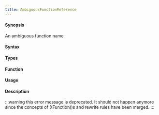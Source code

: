 ```yaml
---
title: AmbiguousFunctionReference
---
```


#### Synopsis

An ambiguous function name

#### Syntax

#### Types

#### Function
       
#### Usage

#### Description

:::warning
this error message is deprecated. It should not happen anymore since
the concepts of ((Function))s and rewrite rules have been merged.
:::

